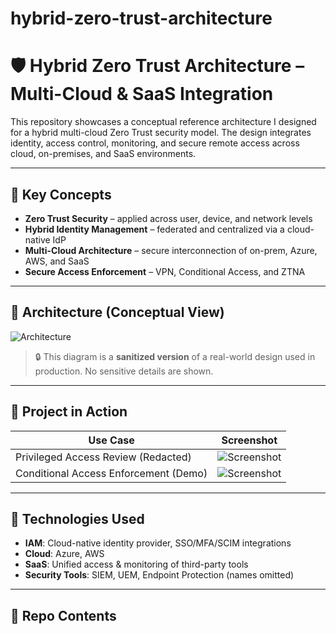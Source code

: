 # hybrid-zero-trust-architecture

# 🛡️ Hybrid Zero Trust Architecture – Multi-Cloud & SaaS Integration

This repository showcases a conceptual reference architecture I designed for a hybrid multi-cloud Zero Trust security model. The design integrates identity, access control, monitoring, and secure remote access across cloud, on-premises, and SaaS environments.

---

## 🎯 Key Concepts

- **Zero Trust Security** – applied across user, device, and network levels
- **Hybrid Identity Management** – federated and centralized via a cloud-native IdP
- **Multi-Cloud Architecture** – secure interconnection of on-prem, Azure, AWS, and SaaS
- **Secure Access Enforcement** – VPN, Conditional Access, and ZTNA


---

## 🔐 Architecture (Conceptual View)

![Architecture](./assets/hybrid_architecture_sanitized.png)

> 🔒 This diagram is a **sanitized version** of a real-world design used in production. No sensitive details are shown.

---

## 📸 Project in Action

| Use Case                                  | Screenshot                                 |
|-------------------------------------------|--------------------------------------------|
| Privileged Access Review (Redacted)       | ![Screenshot](./assets/incident_redacted.png) |
| Conditional Access Enforcement (Demo)     | ![Screenshot](./assets/ca_policy_demo.png) |

---

## 🧰 Technologies Used

- **IAM**: Cloud-native identity provider, SSO/MFA/SCIM integrations
- **Cloud**: Azure, AWS
- **SaaS**: Unified access & monitoring of third-party tools
- **Security Tools**: SIEM, UEM, Endpoint Protection (names omitted)

---

## 📁 Repo Contents

